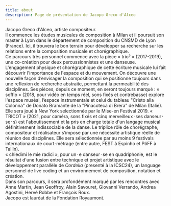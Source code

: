 ```yaml
---
title: about
description: Page de présentation de Jacopo Greco d'Alceo
---
```


Jacopo Greco d'Alceo, artiste compositeur.<br>
Il commence les études musicales de composition à Milan et il poursuit son master à Lyon dans le département de composition du CNSMD de Lyon (France). Ici, il trouvera le bon terrain pour développer sa recherche sur les relations entre la composition musicale et chorégraphique.<br>
Ce parcours très personnel commence avec la pièce « trio³ » (2017-2019), une co-création pour deux percussionnistes et une danseuse. L'engagement physique et chorégraphique de cette écriture musicale lui fait découvrir l'importance de l'espace et du mouvement. On découvre une nouvelle façon d’envisager la composition qui se positionne toujours dans une reflexion de recherche abstraite, permettant la permeabilité des disciplines. Ses pièces, depuis ce moment, en seront toujours marqué : « soffio » (2018, pour vidéo en temps réel, sons fixés et contrebasse) explore l'espace muséal, l’espace instrumentale et celui du tableau "Cristo alla Colonna" de Donato Bramante de la "Pinacoteca di Brera" de Milan (Italie). Elle sera joué à  New York selectionnée par le Mise-en Festival 2019. « TRICOT » (2021, pour caméra, sons fixés et cinq merveilleux᛫ses danseur᛫se᛫s) est l'aboutissement et la pris en charge totale d'un langage musical définitivement indissociable de la danse. Le triplice rôle de chorégraphe, compositeur et réalisateur s’impose par une nécessité artistique réelle de réunion des disciplines. Elle sera sélectionnée par au moins 9 festivals internationaux de court-métrage (entre autre, FEST à Espinho et PöFF à Tallin).<br>« chiedimi le mie radici », pour un᛫e danseur᛫se en quadriphonie, est le résultat d'une fusion entre technique et projet artistique avec le développement parallèle de *Cordelia* (presenté à la ICSC24), un language personnel de live coding et un environnement de composition, notation et création. <br>Dans son parcours, il sera profondément marqué par les rencontres avec Anne Martin, Jean Geoffroy, Alain Savouret, Giovanni Verrando, Andrea Agostini, Hervé Robbe et François Roux.<br>
Jacopo est lauréat de la Fondation Royaumont.